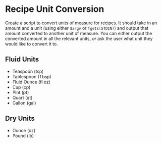 # Recipe Unit Conversion

Create a script to convert units of measure for recipes. It should take in an amount and a unit (using either `$argv` or `fgets(STDIN)`) and output that amount converted to another unit of measure. You can either output the converted amount in all the relevant units, *or* ask the user what unit they would like to convert it to.

## Fluid Units

* Teaspoon (tsp)
* Tablespoon (Tbsp)
* Fluid Ounce (fl oz)
* Cup (cp)
* Pint (pt)
* Quart (qt)
* Gallon (gal)

## Dry Units

* Ounce (oz)
* Pound (lb)